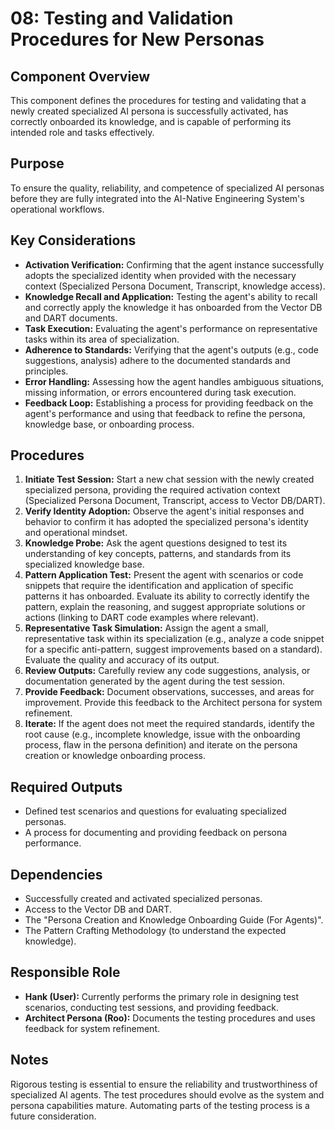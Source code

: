 # 08: Testing and Validation Procedures for New Personas

## Component Overview

This component defines the procedures for testing and validating that a newly created specialized AI persona is successfully activated, has correctly onboarded its knowledge, and is capable of performing its intended role and tasks effectively.

## Purpose

To ensure the quality, reliability, and competence of specialized AI personas before they are fully integrated into the AI-Native Engineering System's operational workflows.

## Key Considerations

*   **Activation Verification:** Confirming that the agent instance successfully adopts the specialized identity when provided with the necessary context (Specialized Persona Document, Transcript, knowledge access).
*   **Knowledge Recall and Application:** Testing the agent's ability to recall and correctly apply the knowledge it has onboarded from the Vector DB and DART documents.
*   **Task Execution:** Evaluating the agent's performance on representative tasks within its area of specialization.
*   **Adherence to Standards:** Verifying that the agent's outputs (e.g., code suggestions, analysis) adhere to the documented standards and principles.
*   **Error Handling:** Assessing how the agent handles ambiguous situations, missing information, or errors encountered during task execution.
*   **Feedback Loop:** Establishing a process for providing feedback on the agent's performance and using that feedback to refine the persona, knowledge base, or onboarding process.

## Procedures

1.  **Initiate Test Session:** Start a new chat session with the newly created specialized persona, providing the required activation context (Specialized Persona Document, Transcript, access to Vector DB/DART).
2.  **Verify Identity Adoption:** Observe the agent's initial responses and behavior to confirm it has adopted the specialized persona's identity and operational mindset.
3.  **Knowledge Probe:** Ask the agent questions designed to test its understanding of key concepts, patterns, and standards from its specialized knowledge base.
4.  **Pattern Application Test:** Present the agent with scenarios or code snippets that require the identification and application of specific patterns it has onboarded. Evaluate its ability to correctly identify the pattern, explain the reasoning, and suggest appropriate solutions or actions (linking to DART code examples where relevant).
5.  **Representative Task Simulation:** Assign the agent a small, representative task within its specialization (e.g., analyze a code snippet for a specific anti-pattern, suggest improvements based on a standard). Evaluate the quality and accuracy of its output.
6.  **Review Outputs:** Carefully review any code suggestions, analysis, or documentation generated by the agent during the test session.
7.  **Provide Feedback:** Document observations, successes, and areas for improvement. Provide this feedback to the Architect persona for system refinement.
8.  **Iterate:** If the agent does not meet the required standards, identify the root cause (e.g., incomplete knowledge, issue with the onboarding process, flaw in the persona definition) and iterate on the persona creation or knowledge onboarding process.

## Required Outputs

*   Defined test scenarios and questions for evaluating specialized personas.
*   A process for documenting and providing feedback on persona performance.

## Dependencies

*   Successfully created and activated specialized personas.
*   Access to the Vector DB and DART.
*   The "Persona Creation and Knowledge Onboarding Guide (For Agents)".
*   The Pattern Crafting Methodology (to understand the expected knowledge).

## Responsible Role

*   **Hank (User):** Currently performs the primary role in designing test scenarios, conducting test sessions, and providing feedback.
*   **Architect Persona (Roo):** Documents the testing procedures and uses feedback for system refinement.

## Notes

Rigorous testing is essential to ensure the reliability and trustworthiness of specialized AI agents. The test procedures should evolve as the system and persona capabilities mature. Automating parts of the testing process is a future consideration.